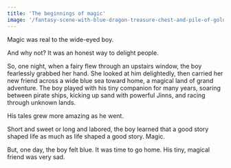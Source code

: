 ```yaml
---
title: 'The beginnings of magic'
image: '/fantasy-scene-with-blue-dragon-treasure-chest-and-pile-of-golden-coins-d-illustration-707801968.jpg'
---
```


Magic was real to the wide-eyed boy.

And why not? It was an honest way to delight people.

So, one night, when a fairy flew through an upstairs window, the boy fearlessly grabbed her hand. She looked at him delightedly, then carried her new friend across a wide blue sea toward home, a magical land of grand adventure. The boy played with his tiny companion for many years, soaring between pirate ships, kicking up sand with powerful Jinns, and racing through unknown lands.

His tales grew more amazing as he went.

Short and sweet or long and labored, the boy learned that a good story shaped life as much as life shaped a good story. Magic.

But, one day, the boy felt blue. It was time to go home. His tiny, magical friend was very sad.
